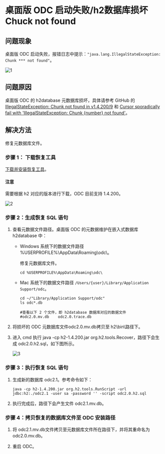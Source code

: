 桌面版 ODC 启动失败/h2数据库损坏 Chuck not found 
=====================================================

问题现象
---------------------

桌面版 ODC 启动失败，报错日志中提示：`"java.lang.IllegalStateException: Chunk *** not found"`。

![1](https://obbusiness-private.oss-cn-shanghai.aliyuncs.com/doc/img/odc/KB/knowledge-base/diagnose/8/1.png)

问题原因
-------------

桌面版 ODC 的 h2database 元数据库损坏，具体请参考 GitHub 的 [IllegalStateException: Chunk not found in v1.4.200/9](https://github.com/h2database/h2database/issues/2907) 和 [Cursor sporadically fail with 'IllegalStateException: Chunk {number} not found'](https://github.com/h2database/h2database/issues/2118)。

解决方法
---------------------

修复元数据库文件。

### **步骤 1：** 下载恢复工具 

[下载并安装恢复工具](http://www.h2database.com/html/download-archive.html)。

<main id="notice" type='notice'>
   <h4>注意</h4>
   <p>需要根据 h2 对应的版本进行下载，ODC 目前支持 1.4.200。</p>
</main>

![2](https://obbusiness-private.oss-cn-shanghai.aliyuncs.com/doc/img/odc/KB/3.common-troubleshooting/6.client-odc-problems/1.chuck-not-found/2.png)

### 步骤 2：生成恢复 SQL 语句

1. 查看元数据文件路径。桌面版 ODC 的元数据维护在嵌入式数据库 h2database 中：

   * Windows 系统下的数据文件路径 %USERPROFILE%\AppData\Roaming\odc\。

     修复元数据库文件。

     ```shell
     cd %USERPROFILE%\AppData\Roaming\odc\
     ```

   * Mac 系统下的数据文件路径 `/Users/{user}/Library/Application Support/odc`。

     ```shell
     cd ~/"Library/Application Support/odc" 
     ls odc*.db
     
     #查看以下 2 个文件，即 h2database 数据库对应的数据文件
     #odc2.0.mv.db    odc2.0.trace.db
     ```

2. 将损坏的 ODC 元数据库文件odc2.0.mv.db拷贝至 h2\bin\路径下。

3. 进入 cmd 执行 java -cp h2-1.4.200.jar org.h2.tools.Recover，路径下会生成 odc2.0.h2.sql，如下图所示。

   ![3](https://obbusiness-private.oss-cn-shanghai.aliyuncs.com/doc/img/odc/KB/3.common-troubleshooting/6.client-odc-problems/1.chuck-not-found/3.png)

### 步骤 3：执行恢复 SQL 语句

1. 生成新的数据库 odc2.1。参考命令如下：

   ```shell
   java -cp h2-1.4.200.jar org.h2.tools.RunScript -url jdbc:h2:./odc2.1 -user sa -password '' -script odc2.0.h2.sql
   ```

2. 执行完成后，路径下会产生文件 odc2.1.mv.db。


### 步骤 4：拷贝恢复的数据库文件至 ODC 安装路径 

1. 将 odc2.1.mv.db文件拷贝至元数据库文件所在路径下，并将其重命名为 odc2.0.mv.db。

2. 重启 ODC。

